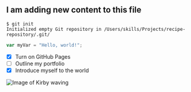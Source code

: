 ## I am adding new content to this file ##



```
$ git init
Initialized empty Git repository in /Users/skills/Projects/recipe-repository/.git/
```

``` javascript
var myVar = "Hello, world!";
```
- [x] Turn on GitHub Pages
- [ ] Outline my portfolio
- [x] Introduce myself to the world

![Image of Kirby waving](https://static.wikia.nocookie.net/fantendo/images/8/86/Kirby_KSSU.png/revision/latest/scale-to-width-down/1000?cb=20110810163711)
